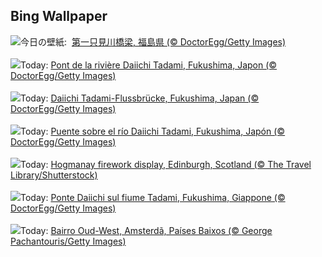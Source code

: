 ## Bing Wallpaper
![](https://www.bing.com/th?id=OHR.TadamiWinter_JA-JP3859322331_UHD.jpg&w=1000)今日の壁紙: &nbsp;[第一只見川橋梁, 福島県 (© DoctorEgg/Getty Images)](https://www.bing.com/th?id=OHR.TadamiWinter_JA-JP3859322331_UHD.jpg)
<br><br/>
![](https://www.bing.com/th?id=OHR.TadamiWinter_FR-FR9156285439_UHD.jpg&w=1000)Today: [Pont de la rivière Daiichi Tadami, Fukushima, Japon (© DoctorEgg/Getty Images)](https://www.bing.com/th?id=OHR.TadamiWinter_FR-FR9156285439_UHD.jpg)
<br><br/>
![](https://www.bing.com/th?id=OHR.TadamiWinter_DE-DE9740554519_UHD.jpg&w=1000)Today: [Daiichi Tadami-Flussbrücke, Fukushima, Japan (© DoctorEgg/Getty Images)](https://www.bing.com/th?id=OHR.TadamiWinter_DE-DE9740554519_UHD.jpg)
<br><br/>
![](https://www.bing.com/th?id=OHR.TadamiWinter_ES-ES7930493260_UHD.jpg&w=1000)Today: [Puente sobre el río Daiichi Tadami, Fukushima, Japón (© DoctorEgg/Getty Images)](https://www.bing.com/th?id=OHR.TadamiWinter_ES-ES7930493260_UHD.jpg)
<br><br/>
![](https://www.bing.com/th?id=OHR.HogmanayFireworksSoctland_EN-GB9543718054_UHD.jpg&w=1000)Today: [Hogmanay firework display, Edinburgh, Scotland (© The Travel Library/Shutterstock)](https://www.bing.com/th?id=OHR.HogmanayFireworksSoctland_EN-GB9543718054_UHD.jpg)
<br><br/>
![](https://www.bing.com/th?id=OHR.TadamiWinter_IT-IT9712600092_UHD.jpg&w=1000)Today: [Ponte Daiichi sul fiume Tadami, Fukushima, Giappone (© DoctorEgg/Getty Images)](https://www.bing.com/th?id=OHR.TadamiWinter_IT-IT9712600092_UHD.jpg)
<br><br/>
![](https://www.bing.com/th?id=OHR.BlueAmsterdam_PT-BR8827173847_UHD.jpg&w=1000)Today: [Bairro Oud-West, Amsterdã, Países Baixos  (© George Pachantouris/Getty Images)](https://www.bing.com/th?id=OHR.BlueAmsterdam_PT-BR8827173847_UHD.jpg)
<br><br/>
